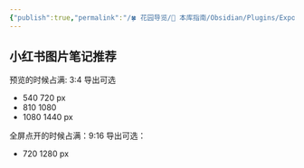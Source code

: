 ```yaml
---
{"publish":true,"permalink":"/🍀 花园导览/🧰 本库指南/Obsidian/Plugins/Export Image plugin.md","aliases":"obsidian-export-image","created":"2025-06-06","modified":"2025-07-13","cssclasses":""}
---
```



## 小红书图片笔记推荐

预览的时候占满: 3:4
导出可选
- 540 720 px
- 810 1080
- 1080 1440 px

全屏点开的时候占满：9:16
导出可选：
- 720 1280 px
